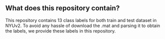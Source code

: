 ## What does this repository contain?

This repository contains 13 class labels for both train and test dataset in NYUv2. To avoid any hassle of download the .mat and parsing it to obtain the labels, we provide these labels in this repository.